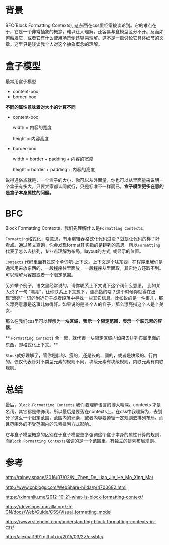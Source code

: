 # 背景
BFC(Block Formatting Contexts), 这东西在css里经常被谈论到。它的难点在于，它是一个非常抽象的概念，难以让人理解。还容易与盒模型区分不开。反而如何触发它，或者它有什么使用场景倒还容易理解。这不是一篇讨论它具体细节的文章。这里只是谈谈我个人对这个抽象概念的理解。

# 盒子模型

最常用盒子模型
* content-box
* border-box

**不同的属性意味着对大小的计算不同**

* content-box

    width = 内容的宽度

    height = 内容高度

* border-box
    
    width = border + padding + 内容的宽度
    
    height = border + padding + 内容的高度

说得通俗点就是，一个盒子的大小，你可以从外面量，你也可以从里面量来说明一个盒子有多大。只要大家都认同就行，只是标准不一样而已。**盒子模型更多在意的是盒子本身属性的问题。**

# BFC
Block Formatting Contexts，我们先理解什么是`Formatting Contexts`。

`Formatting`格式化，啥意思，有用编辑器格式化代码过没？就是让代码的样子好看点。通过英文查询，你会发现format其实指的是**排列**的意思。所以`Formatting`代表了怎么去排列，专业点理解为布局，layout的方式, 或显示的位置。

`Contexts` 代码里面有过这个单词吧-上下文。上下文是个啥东西，在程序里我们是通常用来放东西的，一段程序往里面放，一段程序从里面取，其它地方还取不到。可以理解为容器或者一个限定范围。

另外举个例子，语文里经常说的，请你联系上下文说下这个词什么意思。
比如某人说了一句 “漂亮”，让你联系上下文想下，漂亮指的啥？这个时候你就得在出现“漂亮”一词的附近句子或者段落中寻找一些其它信息。比如说的是一件事儿，那么漂亮意思是这事儿做得好。如果说的是某个人的样子，那么漂亮指这个人是个美女...

那么在我们css里可以理解为**一块区域，表示一个限定范围，表示一个装元素的容器**。

**
`Formatting Contexts` 合一起，就代表一块限定区域内如果去排列布局里面的东西，即格式化上下文。**


`Block`就好理解了，管你是胖的、瘦的，还是长的、圆的，或者是块级的、行内的。仅仅代表针对不类型元素的规则不同，块级元素有块级规则，内联元素有内联规则。

# 总结

最后，`Block Formatting Contexts` 我们要理解语言的博大精深。contexts 才是名词，其它都是修饰词。所以最后是要落在contexts上。在css中我理解为，去划分了这么一个限定范围，范围内的元素，或者内容要遵循一定规则去排列布局。而且范围外的不受范围内的元素排列方式影响。

它与盒子模型概念的区别在于盒子模型更多强调这个盒子本身的属性计算的规则，而`Block Formatting Contexts`强调的是一个范围里，有独立的排列布局规则。

# 参考

http://rainey.space/2016/07/02/Ni_Zhen_De_Liao_Jie_He_Mo_Xing_Ma/

http://www.cnblogs.com/WebShare-hilda/p/4700682.html

https://xinranliu.me/2012-10-21-what-is-block-formatting-context/

https://developer.mozilla.org/zh-CN/docs/Web/Guide/CSS/Visual_formatting_model

https://www.sitepoint.com/understanding-block-formatting-contexts-in-css/

http://alexbai1991.github.io/2015/03/27/cssbfc/

